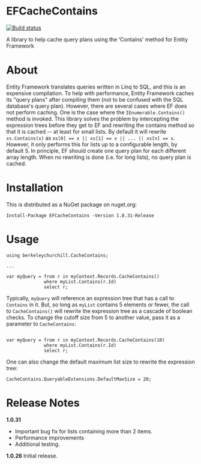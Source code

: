 # EFCacheContains

[![Build status](https://ci.appveyor.com/api/projects/status/d2aj00i8de4thr0e/branch/master?svg=true)](https://ci.appveyor.com/project/bchurchill/efcachecontains/branch/master)

A library to help cache query plans using the 'Contains' method for Entity Framework

# About

Entity Framework translates queries written in Linq to SQL, and this is an expensive compilation.  To help with performance, Entity Framework caches its "query plans" after compiling them (not to be confused with the SQL database's query plan).  However, there are several cases where EF does not perform caching.  One is the case where the `IEnumerable.Contains()` method is invoked.  This library solves the problem by intercepting the expression trees before they get to EF and rewriting the contains method so that it is cached -- at least for small lists.  By default it will rewrite `xs.Contains(x)` as `xs[0] == x || xs[1] == x || ... || xs[n] == x`.  However, it only performs this for lists up to a configurable length, by default 5.  In principle, EF should create one query plan for each different array length.  When no rewriting is done (i.e. for long lists), no query plan is cached.

# Installation

This is distributed as a NuGet package on nuget.org:

```
Install-Package EFCacheContains -Version 1.0.31-Release
```

# Usage

```
using berkeleychurchill.CacheContains;

...

var myQuery = from r in myContext.Records.CacheContains()
              where myList.Contains(r.Id)
              select r;
```

Typically, `myQuery` will reference an expression tree that has a call to `Contains` in it.  But, so long as `myList` contains 5 elements or fewer, the call to `CacheContains()` will rewrite the expression tree as a cascade of boolean checks.  To change the cutoff size from 5 to another value, pass it as a parameter to `CacheContains`:

```

var myQuery = from r in myContext.Records.CacheContains(10)
              where myList.Contains(r.Id)
              select r;
```

One can also change the default maximum list size to rewrite the expression tree:

```
CacheContains.QueryableExtensions.DefaultMaxSize = 20;
```

# Release Notes

**1.0.31** 
  * Important bug fix for lists containing more than 2 items.
  * Performance improvements
  * Additional testing.

**1.0.26** Initial release.

